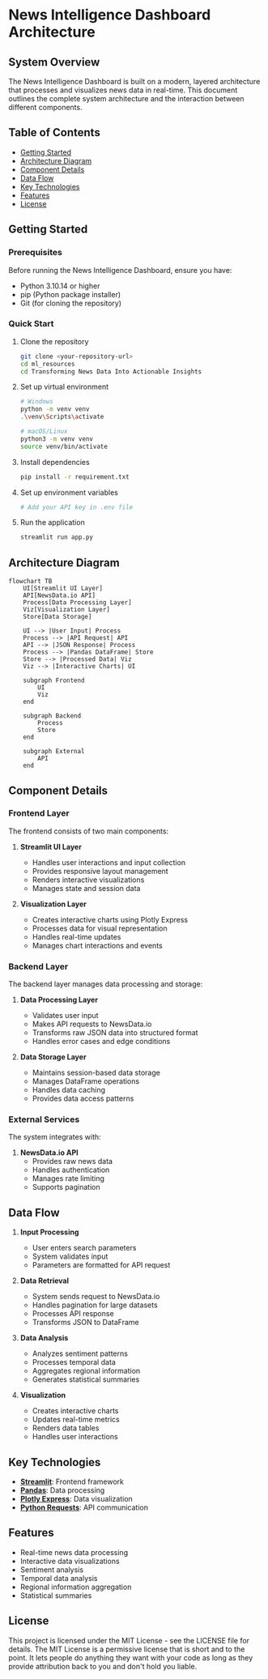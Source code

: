 # News Intelligence Dashboard Architecture

## System Overview
The News Intelligence Dashboard is built on a modern, layered architecture that processes and visualizes news data in real-time. This document outlines the complete system architecture and the interaction between different components.

## Table of Contents
- [Getting Started](#getting-started)
- [Architecture Diagram](#architecture-diagram)
- [Component Details](#component-details)
- [Data Flow](#data-flow)
- [Key Technologies](#key-technologies)
- [Features](#features)
- [License](#license)

## Getting Started

### Prerequisites
Before running the News Intelligence Dashboard, ensure you have:
- Python 3.10.14 or higher
- pip (Python package installer)
- Git (for cloning the repository)

### Quick Start
1. Clone the repository
   ```bash
   git clone <your-repository-url>
   cd ml_resources
   cd Transforming News Data Into Actionable Insights
   ```

2. Set up virtual environment
   ```bash
   # Windows
   python -m venv venv
   .\venv\Scripts\activate

   # macOS/Linux
   python3 -m venv venv
   source venv/bin/activate
   ```

3. Install dependencies
   ```bash
   pip install -r requirement.txt
   ```

4. Set up environment variables
   ```bash
   # Add your API key in .env file
   ```

5. Run the application
   ```bash
   streamlit run app.py
   ```

## Architecture Diagram

```mermaid
flowchart TB
    UI[Streamlit UI Layer]
    API[NewsData.io API]
    Process[Data Processing Layer]
    Viz[Visualization Layer]
    Store[Data Storage]
    
    UI --> |User Input| Process
    Process --> |API Request| API
    API --> |JSON Response| Process
    Process --> |Pandas DataFrame| Store
    Store --> |Processed Data| Viz
    Viz --> |Interactive Charts| UI
    
    subgraph Frontend
        UI
        Viz
    end
    
    subgraph Backend
        Process
        Store
    end
    
    subgraph External
        API
    end
```
## Component Details

### Frontend Layer
The frontend consists of two main components:

1. **Streamlit UI Layer**
   - Handles user interactions and input collection
   - Provides responsive layout management
   - Renders interactive visualizations
   - Manages state and session data

2. **Visualization Layer**
   - Creates interactive charts using Plotly Express
   - Processes data for visual representation
   - Handles real-time updates
   - Manages chart interactions and events

### Backend Layer
The backend layer manages data processing and storage:

1. **Data Processing Layer**
   - Validates user input
   - Makes API requests to NewsData.io
   - Transforms raw JSON data into structured format
   - Handles error cases and edge conditions

2. **Data Storage Layer**
   - Maintains session-based data storage
   - Manages DataFrame operations
   - Handles data caching
   - Provides data access patterns

### External Services
The system integrates with:

1. **NewsData.io API**
   - Provides raw news data
   - Handles authentication
   - Manages rate limiting
   - Supports pagination

## Data Flow

1. **Input Processing**
   - User enters search parameters
   - System validates input
   - Parameters are formatted for API request

2. **Data Retrieval**
   - System sends request to NewsData.io
   - Handles pagination for large datasets
   - Processes API response
   - Transforms JSON to DataFrame

3. **Data Analysis**
   - Analyzes sentiment patterns
   - Processes temporal data
   - Aggregates regional information
   - Generates statistical summaries

4. **Visualization**
   - Creates interactive charts
   - Updates real-time metrics
   - Renders data tables
   - Handles user interactions

## Key Technologies
- **[Streamlit](https://docs.streamlit.io/)**: Frontend framework
- **[Pandas](https://pandas.pydata.org/docs/)**: Data processing
- **[Plotly Express](https://plotly.com/python/getting-started/)**: Data visualization
- **[Python Requests](https://pypi.org/project/requests/)**: API communication

## Features
- Real-time news data processing
- Interactive data visualizations
- Sentiment analysis
- Temporal data analysis
- Regional information aggregation
- Statistical summaries

## License
This project is licensed under the MIT License - see the LICENSE file for details.
The MIT License is a permissive license that is short and to the point. It lets people do anything they want with your code as long as they provide attribution back to you and don't hold you liable.